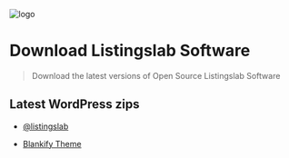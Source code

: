 ![logo](https://listingslab.com/wp-content/uploads/2021/09/48_machine.png)
# Download Listingslab Software

> Download the latest versions of Open Source Listingslab Software

## Latest WordPress zips

- [@listingslab](https://github.com/listingslab-software/listingslab-download/raw/master/wordpress/plugins/listingslab.zip)

- [Blankify Theme](https://github.com/listingslab-software/listingslab-download/raw/master/wordpress/themes/blank-theme.zip)

